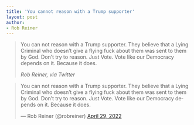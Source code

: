 ```yaml
---
title: 'You cannot reason with a Trump supporter'
layout: post
author:
- Rob Reiner
---
```


> You can not reason with a Trump supporter. They believe that a Lying Criminal who doesn’t give a flying fuck about them was sent to them by God. Don’t try to reason. Just Vote. Vote like our Democracy depends on it. Because it does.
>
> <cite>Rob Reiner, via Twitter</cite>

<blockquote class="twitter-tweet"><p lang="en" dir="ltr">You can not reason with a Trump supporter. They believe that a Lying Criminal who doesn’t give a flying fuck about them was sent to them by God. Don’t try to reason. Just Vote. Vote like our Democracy depends on it. Because it does.</p>&mdash; Rob Reiner (@robreiner) <a href="https://twitter.com/robreiner/status/1520021347975499778?ref_src=twsrc%5Etfw">April 29, 2022</a></blockquote> <script async src="https://platform.twitter.com/widgets.js" charset="utf-8"></script>

